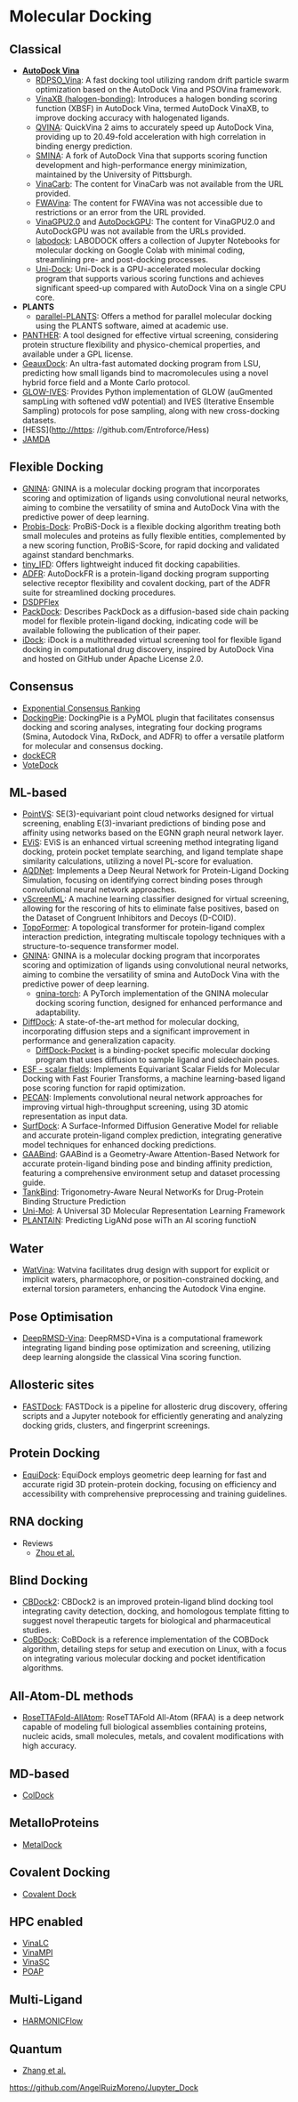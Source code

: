 # Molecular Docking

## Classical

- [**AutoDock Vina**](https://autodock-vina.readthedocs.io/en/latest/index.html)
  - [RDPSO_Vina](https://github.com/li-jin-xing/RDPSOVina): A fast docking tool utilizing random drift particle swarm optimization based on the AutoDock Vina and PSOVina framework.
  - [VinaXB (halogen-bonding)](https://jcheminf.biomedcentral.com/articles/10.1186/s13321-016-0139-1): Introduces a halogen bonding scoring function (XBSF) in AutoDock Vina, termed AutoDock VinaXB, to improve docking accuracy with halogenated ligands.
  - [QVINA](https://github.com/QVina/qvina): QuickVina 2 aims to accurately speed up AutoDock Vina, providing up to 20.49-fold acceleration with high correlation in binding energy prediction.
  - [SMINA](https://sourceforge.net/projects/smina/): A fork of AutoDock Vina that supports scoring function development and high-performance energy minimization, maintained by the University of Pittsburgh.
  - [VinaCarb](https://pubs.acs.org/doi/10.1021/acs.jctc.5b00834): The content for VinaCarb was not available from the URL provided.
  - [FWAVina](https://www.sciencedirect.com/science/article/pii/S1476927120306381): The content for FWAVina was not accessible due to restrictions or an error from the URL provided.
  - [VinaGPU2.0](https://pubs.acs.org/doi/10.1021/acs.jcim.2c01504) and [AutoDockGPU](https://pubs.acs.org/doi/10.1021/acs.jctc.0c01006): The content for VinaGPU2.0 and AutoDockGPU was not available from the URLs provided.
  - [labodock](https://github.com/RyanZR/labodock): LABODOCK offers a collection of Jupyter Notebooks for molecular docking on Google Colab with minimal coding, streamlining pre- and post-docking processes.
  - [Uni-Dock](https://github.com/dptech-corp/Uni-Dock): Uni-Dock is a GPU-accelerated molecular docking program that supports various scoring functions and achieves significant speed-up compared with AutoDock Vina on a single CPU core.
- **PLANTS**
  - [parallel-PLANTS](https://github.com/discoverdata/parallel-PLANTS): Offers a method for parallel molecular docking using the PLANTS software, aimed at academic use.
- [PANTHER](https://www.medchem.fi/panther/): A tool designed for effective virtual screening, considering protein structure flexibility and physico-chemical properties, and available under a GPL license.
- [GeauxDock](https://www.brylinski.org/geauxdock): An ultra-fast automated docking program from LSU, predicting how small ligands bind to macromolecules using a novel hybrid force field and a Monte Carlo protocol.
- [GLOW-IVES](https://github.com/drorlab/GLOW_IVES): Provides Python implementation of GLOW (auGmented sampLing with softened vdW potential) and IVES (Iterative Ensemble Sampling) protocols for pose sampling, along with new cross-docking datasets.
- [HESS](<http://https>: //github.com/Entroforce/Hess)
- [JAMDA](https://doi.org/10.1021/acs.jcim.3c01573)

## Flexible Docking

- [GNINA](https://github.com/gnina/gnina): GNINA is a molecular docking program that incorporates scoring and optimization of ligands using convolutional neural networks, aiming to combine the versatility of smina and AutoDock Vina with the predictive power of deep learning.
- [Probis-Dock](http://insilab.org/probisdock/): ProBiS-Dock is a flexible docking algorithm treating both small molecules and proteins as fully flexible entities, complemented by a new scoring function, ProBiS-Score, for rapid docking and validated against standard benchmarks.
- [tiny_IFD](https://github.com/darrenjhsu/tiny_IFD): Offers lightweight induced fit docking capabilities.
- [ADFR](https://ccsb.scripps.edu/adfr/): AutoDockFR is a protein-ligand docking program supporting selective receptor flexibility and covalent docking, part of the ADFR suite for streamlined docking procedures.
- [DSDPFlex](https://chemrxiv.org/engage/chemrxiv/article-details/6572d98429a13c4d47f6b4c6)
- [PackDock](https://github.com/Zhang-Runze/PackDock): Describes PackDock as a diffusion-based side chain packing model for flexible protein-ligand docking, indicating code will be available following the publication of their paper.
- [iDock](https://github.com/gloglita/idock): iDock is a multithreaded virtual screening tool for flexible ligand docking in computational drug discovery, inspired by AutoDock Vina and hosted on GitHub under Apache License 2.0.

## Consensus

- [Exponential Consensus Ranking](https://www.nature.com/articles/s41598-019-41594-3#Sec8)
- [DockingPie](https://github.com/paiardin/DockingPie): DockingPie is a PyMOL plugin that facilitates consensus docking and scoring analyses, integrating four docking programs (Smina, Autodock Vina, RxDock, and ADFR) to offer a versatile platform for molecular and consensus docking.
- [dockECR](https://doi.org/10.1016/j.jmgm.2021.108023)
- [VoteDock](https://doi.org/10.1002/jcc.21642)

## ML-based

- [PointVS](https://github.com/jscant/PointVS): SE(3)-equivariant point cloud networks designed for virtual screening, enabling E(3)-invariant predictions of binding pose and affinity using networks based on the EGNN graph neural network layer.
- [EViS](https://github.com/JingHuangLab/EViS): EViS is an enhanced virtual screening method integrating ligand docking, protein pocket template searching, and ligand template shape similarity calculations, utilizing a novel PL-score for evaluation.
- [AQDNet](https://github.com/koji11235/AQDnet): Implements a Deep Neural Network for Protein-Ligand Docking Simulation, focusing on identifying correct binding poses through convolutional neural network approaches.
- [vScreenML](https://github.com/karanicolaslab/vScreenML): A machine learning classifier designed for virtual screening, allowing for the rescoring of hits to eliminate false positives, based on the Dataset of Congruent Inhibitors and Decoys (D-COID).
- [TopoFormer](https://github.com/WeilabMSU/TopoFormer): A topological transformer for protein-ligand complex interaction prediction, integrating multiscale topology techniques with a structure-to-sequence transformer model.
- [GNINA](https://github.com/gnina/gnina): GNINA is a molecular docking program that incorporates scoring and optimization of ligands using convolutional neural networks, aiming to combine the versatility of smina and AutoDock Vina with the predictive power of deep learning.
  - [gnina-torch](https://github.com/RMeli/gnina-torch/tree/0.0.2?tab=readme-ov-file): A PyTorch implementation of the GNINA molecular docking scoring function, designed for enhanced performance and adaptability.
- [DiffDock](https://github.com/gcorso/DiffDock): A state-of-the-art method for molecular docking, incorporating diffusion steps and a significant improvement in performance and generalization capacity.
  - [DiffDock-Pocket](https://anonymous.4open.science/r/DiffDock-Pocket-AQ32/README.md) is a binding-pocket specific molecular docking program that uses diffusion to sample ligand and sidechain poses.
- [ESF - scalar fields](https://github.com/bjing2016/scalar-fields): Implements Equivariant Scalar Fields for Molecular Docking with Fast Fourier Transforms, a machine learning-based ligand pose scoring function for rapid optimization.
- [PECAN](https://github.com/LLNL/PECAN2): Implements convolutional neural network approaches for improving virtual high-throughput screening, using 3D atomic representation as input data.
- [SurfDock](https://github.com/CAODH/SurfDock): A Surface-Informed Diffusion Generative Model for reliable and accurate protein-ligand complex prediction, integrating generative model techniques for enhanced docking predictions.
- [GAABind](https://github.com/Mercuryhs/GAABind/blob/main/README.MD): GAABind is a Geometry-Aware Attention-Based Network for accurate protein-ligand binding pose and binding affinity prediction, featuring a comprehensive environment setup and dataset processing guide.
- [TankBind](https://github.com/luwei0917/TankBind): Trigonometry-Aware Neural NetworKs for Drug-Protein Binding Structure Prediction
- [Uni-Mol](https://github.com/dptech-corp/Uni-Mol): A Universal 3D Molecular Representation Learning Framework
- [PLANTAIN](https://github.com/molecularmodelinglab/plantain): Predicting LigANd pose wiTh an AI scoring functioN

## Water

- [WatVina](https://github.com/biocheming/watvina): Watvina facilitates drug design with support for explicit or implicit waters, pharmacophore, or position-constrained docking, and external torsion parameters, enhancing the Autodock Vina engine.

## Pose Optimisation

- [DeepRMSD-Vina](https://github.com/zchwang/DeepRMSD-Vina_Optimization): DeepRMSD+Vina is a computational framework integrating ligand binding pose optimization and screening, utilizing deep learning alongside the classical Vina scoring function.

## Allosteric sites

- [FASTDock](https://github.com/BrooksResearchGroup-UM/FASTDock): FASTDock is a pipeline for allosteric drug discovery, offering scripts and a Jupyter notebook for efficiently generating and analyzing docking grids, clusters, and fingerprint screenings.

## Protein Docking

- [EquiDock](https://github.com/octavian-ganea/equidock_public): EquiDock employs geometric deep learning for fast and accurate rigid 3D protein-protein docking, focusing on efficiency and accessibility with comprehensive preprocessing and training guidelines.

## RNA docking

- Reviews
  - [Zhou et al.](https://wires.onlinelibrary.wiley.com/doi/pdf/10.1002/wcms.1571)

## Blind Docking

- [CBDock2](https://cadd.labshare.cn/cb-dock2/php/index.php): CBDock2 is an improved protein-ligand blind docking tool integrating cavity detection, docking, and homologous template fitting to suggest novel therapeutic targets for biological and pharmaceutical studies.
- [CoBDock](https://github.com/DavidMcDonald1993/cobdock): CoBDock is a reference implementation of the COBDock algorithm, detailing steps for setup and execution on Linux, with a focus on integrating various molecular docking and pocket identification algorithms.

## All-Atom-DL methods

- [RoseTTAFold-AllAtom](https://www.biorxiv.org/content/10.1101/2023.10.09.561603v1): RoseTTAFold All-Atom (RFAA) is a deep network capable of modeling full biological assemblies containing proteins, nucleic acids, small molecules, metals, and covalent modifications with high accuracy.

## MD-based

- [ColDock](https://pubs.acs.org/doi/10.1021/acs.jpcb.8b02756)

## MetalloProteins

- [MetalDock](https://pubs.acs.org/doi/10.1021/acs.jcim.3c01582)

## Covalent Docking

- [Covalent Dock](https://onlinelibrary.wiley.com/doi/10.1002/jcc.23136)

## HPC enabled

- [VinaLC](https://onlinelibrary.wiley.com/doi/10.1002/jcc.23214)
- [VinaMPI](https://onlinelibrary.wiley.com/doi/full/10.1002/jcc.23367)
- [VinaSC](https://ieeexplore.ieee.org/abstract/document/7822624?casa_token=8WbdFXnx06cAAAAA:K-0Z1J07YAV_XKJU5-Ycj5LVAMoHoqheAiWABCAJ769TQnm22YsBczrFdWmJFNpFlrXPlNPlzfv3GA)
- [POAP](https://www.sciencedirect.com/science/article/pii/S1476927117305753)

## Multi-Ligand

- [HARMONICFlow](https://github.com/HannesStark/FlowSite)

## Quantum

- [Zhang et al.](https://doi.org/10.1021/acs.jctc.3c00943)

<https://github.com/AngelRuizMoreno/Jupyter_Dock>
